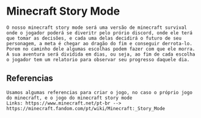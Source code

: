 # Minecraft Story Mode

    O nosso minecraft story mode será uma versão de minecraft survival onde o jogador poderá se diveritr pelo prório discord, onde ele terá que tomar as decisões, e cada uma delas decidirá o futuro de seu personagem, a meta é chegar ao dragão do fim e conseguir derrota-lo. Porem no caminho dele algumas escolhas podem fazer com que ele morra.
    A sua aventura será dividida em dias, ou seja, ao fim de cada escolha o jogador tem um relatorio para observar seu progresso daquele dia.

## Referencias

    Usamos algumas referencias para criar o jogo, no caso o próprio jogo do minecraft, e o jogo do minecraft story mode
    Links: https://www.minecraft.net/pt-br --> https://minecraft.fandom.com/pt/wiki/Minecraft:_Story_Mode

